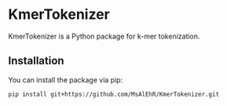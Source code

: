 # KmerTokenizer

KmerTokenizer is a Python package for k-mer tokenization.

## Installation

You can install the package via pip:

```sh
pip install git+https://github.com/MsAlEhR/KmerTokenizer.git

